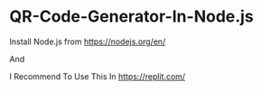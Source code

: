 # QR-Code-Generator-In-Node.js

Install Node.js from https://nodejs.org/en/

And

I Recommend To Use This In https://replit.com/
